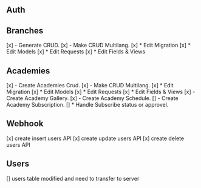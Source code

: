 ## Auth


## Branches

[x] - Generate CRUD.
[x] - Make CRUD Multilang.
    [x] * Edit Migration
    [x] * Edit Models
    [x] * Edit Requests
    [x] * Edit Fields & Views

## Academies

[x] - Create Academies Crud.
[x] - Make CRUD Multilang.
    [x] * Edit Migration
    [x] * Edit Models
    [x] * Edit Requests
    [x] * Edit Fields & Views
[x] - Create Academy Gallery.
[x] - Create Academy Schedule.
[] - Create Academy Subscription.
    [] * Handle Subscribe status or approvel.

## Webhook

[x] create insert users API
[x] create update users API
[x] create delete users API


## Users

[] users table modified and need to transfer to server
